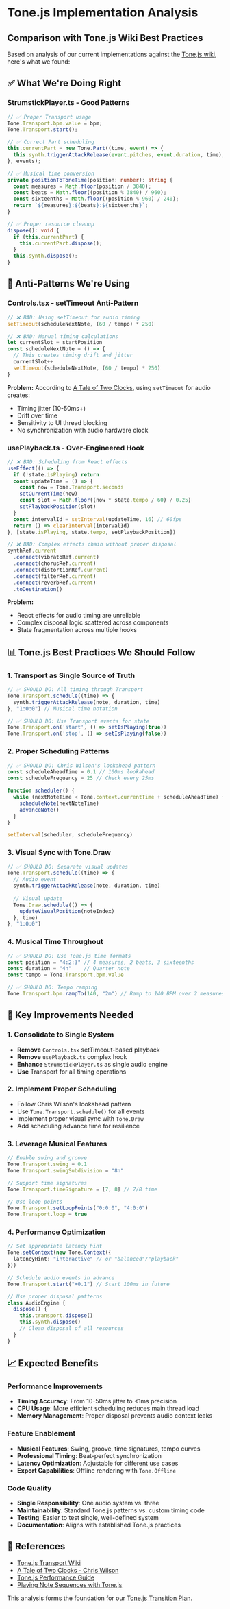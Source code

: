 # Tone.js Implementation Analysis

## Comparison with Tone.js Wiki Best Practices

Based on analysis of our current implementations against the [Tone.js wiki](https://github.com/Tonejs/Tone.js/wiki), here's what we found:

## ✅ What We're Doing Right

### StrumstickPlayer.ts - Good Patterns
```typescript
// ✅ Proper Transport usage
Tone.Transport.bpm.value = bpm;
Tone.Transport.start();

// ✅ Correct Part scheduling
this.currentPart = new Tone.Part((time, event) => {
  this.synth.triggerAttackRelease(event.pitches, event.duration, time);
}, events);

// ✅ Musical time conversion
private positionToToneTime(position: number): string {
  const measures = Math.floor(position / 3840);
  const beats = Math.floor((position % 3840) / 960);
  const sixteenths = Math.floor((position % 960) / 240);
  return `${measures}:${beats}:${sixteenths}`;
}

// ✅ Proper resource cleanup
dispose(): void {
  if (this.currentPart) {
    this.currentPart.dispose();
  }
  this.synth.dispose();
}
```

## 🚫 Anti-Patterns We're Using

### Controls.tsx - setTimeout Anti-Pattern
```typescript
// ❌ BAD: Using setTimeout for audio timing
setTimeout(scheduleNextNote, (60 / tempo) * 250)

// ❌ BAD: Manual timing calculations
let currentSlot = startPosition
const scheduleNextNote = () => {
  // This creates timing drift and jitter
  currentSlot++
  setTimeout(scheduleNextNote, (60 / tempo) * 250)
}
```

**Problem:** According to [A Tale of Two Clocks](https://web.dev/articles/audio-scheduling), using `setTimeout` for audio creates:
- Timing jitter (10-50ms+)
- Drift over time
- Sensitivity to UI thread blocking
- No synchronization with audio hardware clock

### usePlayback.ts - Over-Engineered Hook
```typescript
// ❌ BAD: Scheduling from React effects
useEffect(() => {
  if (!state.isPlaying) return
  const updateTime = () => {
    const now = Tone.Transport.seconds
    setCurrentTime(now)
    const slot = Math.floor((now * state.tempo / 60) / 0.25)
    setPlaybackPosition(slot)
  }
  const intervalId = setInterval(updateTime, 16) // 60fps
  return () => clearInterval(intervalId)
}, [state.isPlaying, state.tempo, setPlaybackPosition])

// ❌ BAD: Complex effects chain without proper disposal
synthRef.current
  .connect(vibratoRef.current)
  .connect(chorusRef.current)
  .connect(distortionRef.current)
  .connect(filterRef.current)
  .connect(reverbRef.current)
  .toDestination()
```

**Problem:** 
- React effects for audio timing are unreliable
- Complex disposal logic scattered across components
- State fragmentation across multiple hooks

## 📊 Tone.js Best Practices We Should Follow

### 1. Transport as Single Source of Truth
```typescript
// ✅ SHOULD DO: All timing through Transport
Tone.Transport.schedule((time) => {
  synth.triggerAttackRelease(note, duration, time)
}, "1:0:0") // Musical time notation

// ✅ SHOULD DO: Use Transport events for state
Tone.Transport.on('start', () => setIsPlaying(true))
Tone.Transport.on('stop', () => setIsPlaying(false))
```

### 2. Proper Scheduling Patterns
```typescript
// ✅ SHOULD DO: Chris Wilson's lookahead pattern
const scheduleAheadTime = 0.1 // 100ms lookahead
const scheduleFrequency = 25 // Check every 25ms

function scheduler() {
  while (nextNoteTime < Tone.context.currentTime + scheduleAheadTime) {
    scheduleNote(nextNoteTime)
    advanceNote()
  }
}

setInterval(scheduler, scheduleFrequency)
```

### 3. Visual Sync with Tone.Draw
```typescript
// ✅ SHOULD DO: Separate visual updates
Tone.Transport.schedule((time) => {
  // Audio event
  synth.triggerAttackRelease(note, duration, time)
  
  // Visual update
  Tone.Draw.schedule(() => {
    updateVisualPosition(noteIndex)
  }, time)
}, "1:0:0")
```

### 4. Musical Time Throughout
```typescript
// ✅ SHOULD DO: Use Tone.js time formats
const position = "4:2:3" // 4 measures, 2 beats, 3 sixteenths
const duration = "4n"    // Quarter note
const tempo = Tone.Transport.bpm.value

// ✅ SHOULD DO: Tempo ramping
Tone.Transport.bpm.rampTo(140, "2m") // Ramp to 140 BPM over 2 measures
```

## 🎯 Key Improvements Needed

### 1. Consolidate to Single System
- **Remove** `Controls.tsx` setTimeout-based playback
- **Remove** `usePlayback.ts` complex hook
- **Enhance** `StrumstickPlayer.ts` as single audio engine
- **Use** Transport for all timing operations

### 2. Implement Proper Scheduling
- Follow Chris Wilson's lookahead pattern
- Use `Tone.Transport.schedule()` for all events
- Implement proper visual sync with `Tone.Draw`
- Add scheduling advance time for resilience

### 3. Leverage Musical Features
```typescript
// Enable swing and groove
Tone.Transport.swing = 0.1
Tone.Transport.swingSubdivision = "8n"

// Support time signatures
Tone.Transport.timeSignature = [7, 8] // 7/8 time

// Use loop points
Tone.Transport.setLoopPoints("0:0:0", "4:0:0")
Tone.Transport.loop = true
```

### 4. Performance Optimization
```typescript
// Set appropriate latency hint
Tone.setContext(new Tone.Context({ 
  latencyHint: "interactive" // or "balanced"/"playback"
}))

// Schedule audio events in advance
Tone.Transport.start("+0.1") // Start 100ms in future

// Use proper disposal patterns
class AudioEngine {
  dispose() {
    this.transport.dispose()
    this.synth.dispose()
    // Clean disposal of all resources
  }
}
```

## 📈 Expected Benefits

### Performance Improvements
- **Timing Accuracy**: From 10-50ms jitter to <1ms precision
- **CPU Usage**: More efficient scheduling reduces main thread load
- **Memory Management**: Proper disposal prevents audio context leaks

### Feature Enablement
- **Musical Features**: Swing, groove, time signatures, tempo curves
- **Professional Timing**: Beat-perfect synchronization
- **Latency Optimization**: Adjustable for different use cases
- **Export Capabilities**: Offline rendering with `Tone.Offline`

### Code Quality
- **Single Responsibility**: One audio system vs. three
- **Maintainability**: Standard Tone.js patterns vs. custom timing code
- **Testing**: Easier to test single, well-defined system
- **Documentation**: Aligns with established Tone.js practices

## 🔗 References

- [Tone.js Transport Wiki](https://github.com/tonejs/tone.js/wiki/Transport)
- [A Tale of Two Clocks - Chris Wilson](https://web.dev/articles/audio-scheduling)
- [Tone.js Performance Guide](https://github.com/tonejs/tone.js/wiki/Performance)
- [Playing Note Sequences with Tone.js](https://benfarrell.com/blog/2024-12-01-playing-a-note-sequence/)

This analysis forms the foundation for our [Tone.js Transition Plan](./TONEJS_TRANSITION_PLAN.md). 